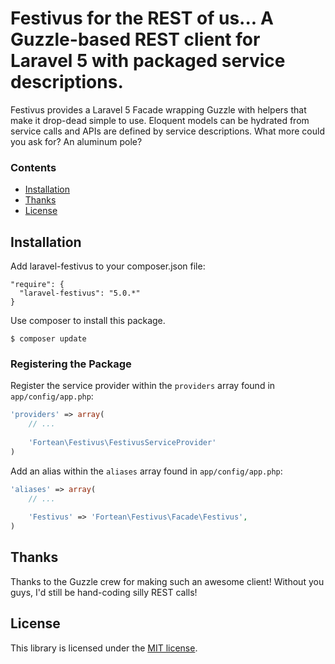 # Festivus for the REST of us... A Guzzle-based REST client for Laravel 5 with packaged service descriptions.

Festivus provides a Laravel 5 Facade wrapping Guzzle with helpers that make it drop-dead simple to use.
Eloquent models can be hydrated from service calls and APIs are defined by service descriptions.  What
more could you ask for?  An aluminum pole?

### Contents
 
- [Installation](#installation)
- [Thanks](#thanks)
- [License](#license)

## Installation

Add laravel-festivus to your composer.json file:

```
"require": {
  "laravel-festivus": "5.0.*"
}
```

Use composer to install this package.

```
$ composer update
```

### Registering the Package

Register the service provider within the ```providers``` array found in ```app/config/app.php```:

```php
'providers' => array(
	// ...
	
	'Fortean\Festivus\FestivusServiceProvider'
)
```

Add an alias within the ```aliases``` array found in ```app/config/app.php```:


```php
'aliases' => array(
	// ...
	
	'Festivus' => 'Fortean\Festivus\Facade\Festivus',
)
```

## Thanks

Thanks to the Guzzle crew for making such an awesome client!  Without you guys, I'd still be hand-coding
silly REST calls!

## License

This library is licensed under the [MIT license](LICENSE).
